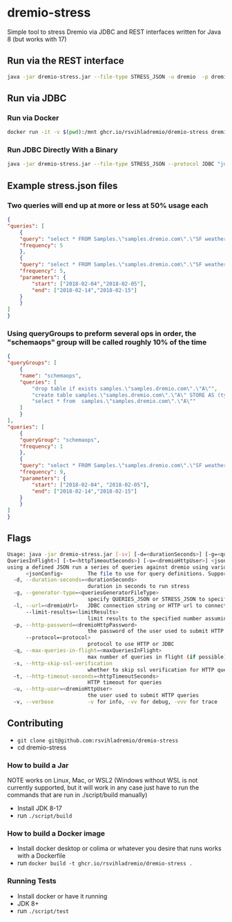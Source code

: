 # dremio-stress

Simple tool to stress Dremio via JDBC and REST interfaces written for Java 8 (but works with 17)

## Run via the REST interface

```bash
java -jar dremio-stress.jar --file-type STRESS_JSON -u dremio  -p dremio123 -l http://localhost:9047 ./stress.json
```

## Run via JDBC


### Run via Docker

```bash
docker run -it -v $(pwd):/mnt ghcr.io/rsvihladremio/dremio-stress dremio-stress --file-type STRESS_JSON --protocol JDBC -l "jdbc:arrow-flight-sql://host.docker.internal:32010/?useEncryption=false&user=dremio&password=dremio123"  /mnt/stress.json
```

### Run JDBC Directly With a Binary

```bash
java -jar dremio-stress.jar --file-type STRESS_JSON --protocol JDBC "jdbc:arrow-flight-sql://localhost:32010/?useEncryption=false&user=dremio&password=dremio" ./stress.json
```

## Example stress.json files

### Two queries will end up at more or less at 50% usage each

```json
{
"queries": [
	{
	"query": "select * FROM Samples.\"samples.dremio.com\".\"SF weather 2018-2019.csv LIMIT 50\"",
	"frequency": 5
	},
	{
	"query": "select * FROM Samples.\"samples.dremio.com\".\"SF weather 2018-2019.csv\" where \"DATE\" between ':start' and ':end'",
	"frequency": 5,
	"parameters": {
		"start": ["2018-02-04","2018-02-05"],
		"end": ["2018-02-14","2018-02-15"]
	}
	}
]
}
```


### Using queryGroups to preform several ops in order, the "schemaops" group  will be called roughly 10% of the time

```json
{
"queryGroups": [
	{
	"name": "schemaops",
	"queries": [
		"drop table if exists samples.\"samples.dremio.com\".\"A\"",
		"create table samples.\"samples.dremio.com\".\"A\" STORE AS (type => 'iceberg') AS SELECT \"a\",\"b\" FROM (values('a', 'b')) as t(\"a\",\"b\")",
		"select * from  samples.\"samples.dremio.com\".\"A\""
	]
	}
],
"queries": [
	{
	"queryGroup": "schemaops",
	"frequency": 1
	},
	{
	"query": "select * FROM Samples.\"samples.dremio.com\".\"SF weather 2018-2019.csv\" where \"DATE\" between ':start' and ':end'",
	"frequency": 9,
	"parameters": {
		"start": ["2018-02-04", "2018-02-05"],
		"end": ["2018-02-14","2018-02-15"]
	}
	}
]
}
```


## Flags

```bash
Usage: java -jar dremio-stress.jar [-sv] [-d=<durationSeconds>] [-g=<queriesGeneratorFileType>] [-l=<dremioUrl>] [--limit-results=<limitResults>] [-p=<dremioHttpPassword>] [--protocol=<protocol>] [-q=<max
QueriesInFlight>] [-t=<httpTimeoutSeconds>] [-u=<dremioHttpUser>] <jsonConfig> [COMMAND]
using a defined JSON run a series of queries against dremio using various approaches
      <jsonConfig>        The file to use for query definitions. Supports queries.json.gz, queries.json, or a directory of queries.json and a stress.json file with a defined workload (see example)
  -d, --duration-seconds=<durationSeconds>
                          duration in seconds to run stress
  -g, --generator-type=<queriesGeneratorFileType>
                          specify QUERIES_JSON or STRESS_JSON to specify the engine type
  -l, --url=<dremioUrl>   JDBC connection string or HTTP url to connect
      --limit-results=<limitResults>
                          limit results to the specified number assuming there is not already a LIMIT in the query. This is an easy way to just add some limits on the result set size
  -p, --http-password=<dremioHttpPassword>
                          the password of the user used to submit HTTP queries
      --protocol=<protocol>
                          protocol to use HTTP or JDBC
  -q, --max-queries-in-flight=<maxQueriesInFlight>
                          max number of queries in flight (if possible)
  -s, --http-skip-ssl-verification
                          whether to skip ssl verification for HTTP queries or not
  -t, --http-timeout-seconds=<httpTimeoutSeconds>
                          HTTP timeout for queries
  -u, --http-user=<dremioHttpUser>
                          the user used to submit HTTP queries
  -v, --verbose           -v for info, -vv for debug, -vvv for trace
```

## Contributing 

* `git clone git@github.com:rsvihladremio/dremio-stress`
* cd dremio-stress

### How to build a Jar
NOTE works on Linux, Mac, or WSL2 (Windows without WSL is not currently supported, but it will work in any case just have to run the commands that are run in ./script/build manually)

* Install JDK 8-17
* run `./script/build`

### How to build a Docker image

* Install docker desktop or colima or whatever you desire that runs works with a Dockerfile
* run `docker build -t ghcr.io/rsvihladremio/dremio-stress .`

### Running Tests

* Install docker or have it running
* JDK 8+
* run `./script/test`
